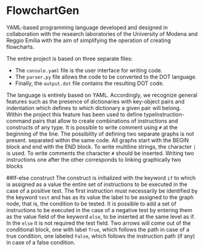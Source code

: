 # FlowchartGen

YAML-based programming language developed and designed in collaboration with the research laboratories of the University of Modena and Reggio Emilia with the aim of simplifying the operation of creating flowcharts.

The entire project is based on three separate files: 
- The `console.yaml` file is the user interface for writing code. 
- The `parser.py` file allows the code to be converted to the DOT language.
- Finally, the `output.dot` file contains the resulting DOT code.

The language is entirely based on YAML. Accordingly, we recognize
general features such as the presence of dictionaries with key-object pairs and indentation
which defines to which dictionary a given pair will belong. Within the project this
feature has been used to define typeInstruction-command pairs that allow
to create combinations of instructions and constructs of any type. 
It is possible to write comment using `#` at the beginning of the line.
The possibility of defining two separate graphs is not present.
separated within the same code. All graphs start with the BEGIN block and end with the
END block. To write multiline strings, the character `|` is used. To write comments
the character `#` should be inserted. Writing two instructions one after the other corresponds to linking
graphically two blocks

##If-else construct
The construct is initialized with the keyword `if` to which is assigned as a value the entire set of
instructions to be executed in the case of a positive test. The first instruction must necessarily be
identified by the keyword `test` and has as its value the label to be assigned to the graph node, that is, the 
condition to be tested.
It is possible to add a set of instructions to be executed in the case of a negative test by entering them
as the value field of the keyword `else`, to be inserted at the same level as if. In the `else` it is not
required the test field.
Two arrows will come out of the conditional block, one with label `True`, which follows the path in
case of a true condition, one labeled `False`, which follows the instruction path (if any) in
case of a false condition.
